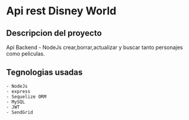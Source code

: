 # Api rest Disney World 

 ## Descripcion del proyecto

 Api Backend - NodeJs crear,borrar,actualizar y buscar tanto personajes como peliculas.

 ## Tegnologias usadas

    - NodeJs
    - express
    - Sequelize ORM
    - MySQL
    - JWT
    - SendGrid 

 

 

